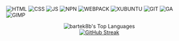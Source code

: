 ![HTML](https://img.shields.io/badge/HTML-%23E34F26?style=for-the-badge&logo=html5&logoColor=white)
![CSS](https://img.shields.io/badge/css-%23663399?style=for-the-badge&logo=css&logoColor=white)
![JS](https://img.shields.io/badge/javascript-%23F7DF1E?style=for-the-badge&logo=javascript&logoColor=%23000000)
![NPN](https://img.shields.io/badge/npm-%23CB3837?style=for-the-badge&logo=npm)
![WEBPACK](https://img.shields.io/badge/webpack-%23000000?style=for-the-badge&logo=webpack)
![XUBUNTU](https://img.shields.io/badge/xubuntu-%230044AA?style=for-the-badge&logo=xubuntu)
![GIT](https://img.shields.io/badge/git-%23F05032?style=for-the-badge&logo=git&logoColor=white)
![GA](https://img.shields.io/badge/googleanalytics-%23FFB71B?style=for-the-badge&logo=googleanalytics)
![GIMP](https://img.shields.io/badge/gimp-%238C8073?style=for-the-badge&logo=gimp&logoColor=black)

</div>

<div align="center">

![bartek8b's Top Languages](https://github-readme-stats.vercel.app/api/top-langs/?username=bartek8b&theme=blueberry&show_icons=true&hide_border=true&layout=compact)
<br>
[![GitHub Streak](https://github-readme-streak-stats.herokuapp.com?user=bartek8b&theme=blueberry&hide_border=true&card_width=300&card_height=140&hide_total_contributions=true)](https://git.io/streak-stats)

</div>

<!--
**bartek8b/bartek8b** is a ✨ _special_ ✨ repository because its `README.md` (this file) appears on your GitHub profile.

Here are some ideas to get you started:

- 🔭 I’m currently working on ...
- 🌱 I’m currently learning ...
- 👯 I’m looking to collaborate on ...
- 🤔 I’m looking for help with ...
- 💬 Ask me about ...
- 📫 How to reach me: ...
- 😄 Pronouns: ...
- ⚡ Fun fact: ...
-->
